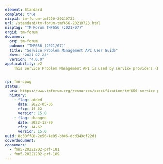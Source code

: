 ```yaml
---
element: Standard
complete: true
nispid: tm-forum-tmf656-20210723
url: /standard/tm-forum-tmf656-20210723.html
nisptag: "TM Forum TMF656 (2021/07)"
orgid: tm-forum
document:
  org: tm-forum
  pubnum: "TMF656 (2021/07)"
  title: "Service Problem Management API User Guide"
  date: "2021-07-23"
  version: "4.0.0"
applicability: >2
    This Service Problem Management API is used by service providers (Defined as the Middle B) to manage the service problems in their service area. Service problem is generated based on the information declared by Middle B or the event information notified from infrastructure providers (Defined as the First B) who provide the infrastructure of cloud or network. The event information includes alarm information, performance anomaly information, trouble ticket information, SLA violation, maintenance information and prediction information. Middle Bs can refer the service problems and the event information from First Bs and when the service problems occur or its status have been changed, Middle Bs can receive notifications. According to these functions, Middle Bs are able to grasp the service problems quickly and accurately.

  
rp: fmn-cpwg
status:
  uri: https://www.tmforum.org/resources/specification/tmf656-service-problem-api-rest-specification-v4-0-0/
  history: 
    - flag: added
      date: 2022-05-06
      rfcp: 14-32
      version: 15.0
    - flag: changed
      date: 2022-12-20
      rfcp: 14-62
      version: 15.0
uuid: 8c33ff88-2e56-4e05-bb06-dcd349cf22d1
coverdocument:
consumers:
  - fmn5-20221202-prf-181
  - fmn5-20221202-prf-189
---
```

